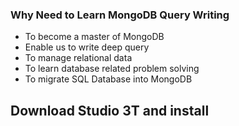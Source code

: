 ### Why Need to Learn MongoDB Query Writing
- To become a master of MongoDB
- Enable us to write deep query
- To manage relational data
- To learn database related problem solving
- To migrate SQL Database into MongoDB

## Download Studio 3T and install
